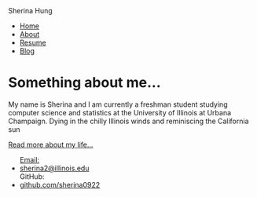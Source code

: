 
<html>
	<head>
		Sherina Hung
	</head>
	<body>
		<nav>
    		<ul>
        		<li><a href="/">Home</a></li>
	        	<li><a href="/About">About</a></li>
        		<li><a href="/Resume">Resume</a></li>
        		<li><a href="/Blog">Blog</a></li>
    		</ul>
		</nav>
		<div class="container">
    		<div class="blurb">
        		<h1>Something about me...</h1>
				<p>My name is Sherina and I am currently a freshman student studying computer science and					statistics at the University of Illinois at Urbana Champaign. Dying in the chilly   					Illinois winds and reminiscing the California sun</a></p>
				<p><a href="/about">Read more about my life...</p>
    		</div><!-- /.blurb -->
		</div><!-- /.container -->
		<footer>
    		<ul>
        		Email: <li><a href="mailto:sherina2@illinois.edu">sherina2@illinois.edu</a></li>
        		GitHub: <li><a href="https://github.com/sherina0922">github.com/sherina0922</a></li>
			</ul>
		</footer>
	</body>
</html>

